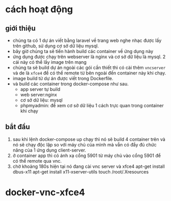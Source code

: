# cách hoạt động
## giới thiệu
- chúng ta có 1 dự án viết bằng laravel về trang web nghe nhạc được lấy trên github, sử dụng cơ sở dữ liệu mysql.
- bây giờ chúng ta sẽ tiến hành build các container về ứng dụng này
- ứng dụng được chạy trên webserver là nginx và cơ sở dữ liệu là mysql. 2 cái này có thể lấy image trên mạng
- chúng ta sẽ build dự án ngoài các gói cần thiết thì có cài thêm `vncserver` và de là `xfce4` để có thể remote từ bên ngoài đến container này khi chạy.
- image build từ dự án được viết trong Dockerfile.
- và build các container trong docker-compose như sau.
    - app server tự build
    - web server:nginx
    - cơ sở dữ liệu: mysql
    - phpmyadmin: để xem cơ sở dữ liệu 1 cách trực quan trong container khi chạy
## bắt đầu
1. sau khi lệnh docker-compose up chạy thì nó sẽ build 4 container trên và nó sẽ chạy độc lập so với máy chủ của mình mà vẫn có đầy đủ chức năng của 1 ứng dụng client-server.
2. ở container app thì có ánh xạ cổng 5901 từ máy chủ vào cổng 5901 để có thể remote qua vnc.
3. chờ khoảng 180s hiện tại nó đang cài vnc server và xfce4
apt-get install dbus-x11
apt-get install x11-xserver-utils
touch /root/.Xresources
# docker-vnc-xfce4
